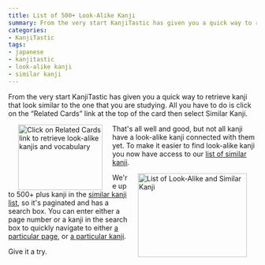 ```yaml
---
title: List of 500+ Look-Alike Kanji
summary: From the very start KanjiTastic has given you a quick way to retrieve kanji that look similar to the one that you are studying. All you have to do is click on the &#8220;Related Cards&#8221; link at the top of the card then select Similar Kanji.
categories:
- KanjiTastic
tags:
- japanese
- kanjitastic
- look-alike kanji
- similar kanji
---
```


From the very start KanjiTastic has given you a quick way to retrieve kanji that look similar to the one that you are studying. All you have to do is click on the &#8220;Related Cards&#8221; link at the top of the card then select Similar Kanji.

<img style="margin: 0px 20px; float: left;" src="http://www.kanjitastic.com/images/blog/simKanji1b.gif" alt="Click on Related Cards link to retrieve look-alike kanjis and vocabulary" width="171" height="133" />

That's all well and good, but not all kanji have a look-alike kanji connected with them yet. To make it easier to find look-alike kanji you now have access to our [list of similar kanji](http://www.kanjitastic.com/en/kanji/list/set/Similar_Kanji).

<img style="margin: 0px 20px; float: right;" src="http://www.kanjitastic.com/images/blog/simKanji0c.gif" alt="List of Look-Alike and Similar Kanji" width="221" height="170" />

We're up to 500+ plus kanji in the [similar kanji list](http://www.kanjitastic.com/en/kanji/list/set/Similar_Kanji), so it's paginated and has a search box. You can enter either a page number or a kanji in the search box to quickly navigate to either [a particular page](http://www.kanjitastic.com/en/kanji/list/set/Similar_Kanji/page/5), or [a particular kanji](http://www.kanjitastic.com/en/kanji/list/set/Similar_Kanji/index/%E6%8A%BC).

Give it a try.

<div class="clearfix">&nbsp;</div>
